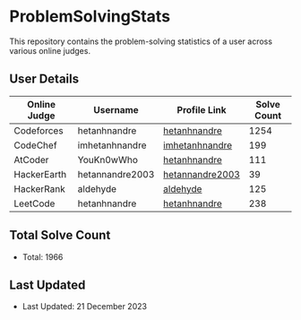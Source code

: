 # ProblemSolvingStats

This repository contains the problem-solving statistics of a user across various online judges.

## User Details

| Online Judge   | Username                  | Profile Link                                         | Solve Count |
|-----------------|---------------------------|------------------------------------------------------|-------------|
| Codeforces      | hetanhnandre              | [hetanhnandre](https://codeforces.com/profile/hetanhnandre) | 1254        |
| CodeChef        | imhetanhnandre            | [imhetanhnandre](https://www.codechef.com/users/imhetanhnandre) | 199         |
| AtCoder         | YouKn0wWho                | [hetanhnandre](https://atcoder.jp/users/hetanhnandre) | 111         |
| HackerEarth     | hetannandre2003           | [hetannandre2003](https://www.hackerearth.com/@hetannandre2003) | 39          |
| HackerRank      | aldehyde                  | [aldehyde](https://www.hackerrank.com/profile/aldehyde) | 125         |
| LeetCode        | hetanhnandre              | [hetanhnandre](https://leetcode.com/hetanhnandre/) | 238         |

## Total Solve Count

- Total: 1966

## Last Updated

- Last Updated: 21 December 2023
